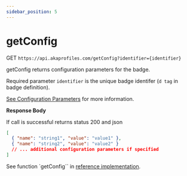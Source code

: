 ```yaml
---
sidebar_position: 5
---
```


# getConfig

GET `https://api.akaprofiles.com/getConfig?identifier={identifier}`

getConfig returns configuration parameters for the badge.

Required parameter `identifier` is the unique badge identifer (`d tag` in badge definition).

[See Configuration Parameters](/docs/help-pages/badge-config#configuration-parameters) for more information.

**Response Body**

If call is successful returns status 200 and json

```json
[
  { "name": "string1", "value": "value1" },
  { "name": "string2", "value": "value2" }
  // ... additional configuration parameters if specified
]
```

See function `getConfig`` in [reference implementation](https://github.com/neilck/aka-awardbadge/blob/main/src/app/actions/akaActions.ts).
